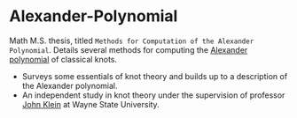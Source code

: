 # Alexander-Polynomial
Math M.S. thesis, titled `Methods for Computation of the Alexander Polynomial`.
Details several methods for computing the [Alexander polynomial](https://en.wikipedia.org/wiki/Alexander_polynomial)
of classical knots.
+ Surveys some essentials of knot theory and builds up to a description of the Alexander
polynomial.
+ An independent study in knot theory under the supervision of professor
[John Klein](https://klein.wayne.edu/) at Wayne State University.
